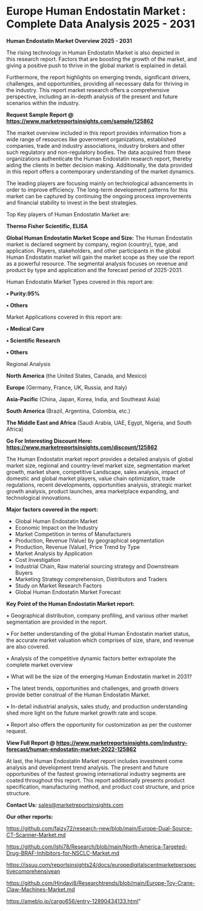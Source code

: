 # Europe Human Endostatin Market : Complete Data Analysis 2025 - 2031

<Strong> Human Endostatin Market Overview 2025 - 2031</strong>

The rising technology in Human Endostatin Market is also depicted in this research report. Factors that are boosting the growth of the market, and giving a positive push to thrive in the global market is explained in detail.

Furthermore, the report highlights on emerging trends, significant drivers, challenges, and opportunities, providing all necessary data for thriving in the industry. This report market research offers a comprehensive perspective, including an in-depth analysis of the present and future scenarios within the industry.

<strong>Request Sample Report @ <a href=https://www.marketreportsinsights.com/sample/125862>https://www.marketreportsinsights.com/sample/125862</a></strong>

The market overview included in this report provides information from a wide range of resources like government organizations, established companies, trade and industry associations, industry brokers and other such regulatory and non-regulatory bodies. The data acquired from these organizations authenticate the Human Endostatin research report, thereby aiding the clients in better decision making. Additionally, the data provided in this report offers a contemporary understanding of the market dynamics.

The leading players are focusing mainly on technological advancements in order to improve efficiency. The long-term development patterns for this market can be captured by continuing the ongoing process improvements and financial stability to invest in the best strategies.

Top Key players of Human Endostatin Market are:

<strong>Thermo Fisher Scientific, ELISA</strong>

<strong><b>Global Human Endostatin Market Scope and Size:</b></strong>
The Human Endostatin market is declared segment by company, region (country), type, and application. Players, stakeholders, and other participants in the global Human Endostatin market will gain the market scope as they use the report as a powerful resource. The segmental analysis focuses on revenue and product by type and application and the forecast period of 2025-2031.

Human Endostatin Market Types covered in this report are:

<strong>• Purity:95%

• Others</strong>

Market Applications covered in this report are:

<strong>• Medical Care

• Scientific Research

• Others</strong> 

Regional Analysis

<strong>North America</strong> (the United States, Canada, and Mexico)

<strong>Europe</strong> (Germany, France, UK, Russia, and Italy)

<strong>Asia-Pacific</strong> (China, Japan, Korea, India, and Southeast Asia)

<strong>South America</strong> (Brazil, Argentina, Colombia, etc.)

<strong>The Middle East and Africa</strong> (Saudi Arabia, UAE, Egypt, Nigeria, and South Africa)

<strong>Go For Interesting Discount Here: <a href=https://www.marketreportsinsights.com/discount/125862>https://www.marketreportsinsights.com/discount/125862</a></strong>

The Human Endostatin market report provides a detailed analysis of global market size, regional and country-level market size, segmentation market growth, market share, competitive Landscape, sales analysis, impact of domestic and global market players, value chain optimization, trade regulations, recent developments, opportunities analysis, strategic market growth analysis, product launches, area marketplace expanding, and technological innovations.

<strong><b>Major factors covered in the report:</b></strong>
<ul>
  <li>Global Human Endostatin Market </li>
  <li>Economic Impact on the Industry</li>
  <li>Market Competition in terms of Manufacturers</li>
  <li>Production, Revenue (Value) by geographical segmentation</li>
  <li>Production, Revenue (Value), Price Trend by Type</li>
  <li>Market Analysis by Application</li>
  <li>Cost Investigation</li>
  <li>Industrial Chain, Raw material sourcing strategy and Downstream Buyers</li>
  <li>Marketing Strategy comprehension, Distributors and Traders</li>
  <li>Study on Market Research Factors</li>
  <li>Global Human Endostatin Market Forecast</li>
</ul>

<strong><b>Key Point of the Human Endostatin Market report:</b></strong>

• Geographical distribution, company profiling, and various other market segmentation are provided in the report.

• For better understanding of the global Human Endostatin market status, the accurate market valuation which comprises of size, share, and revenue are also covered.

• Analysis of the competitive dynamic factors better extrapolate the complete market overview

• What will be the size of the emerging Human Endostatin market in 2031?

• The latest trends, opportunities and challenges, and growth drivers provide better construal of the Human Endostatin Market.

• In-detail industrial analysis, sales study, and production understanding shed more light on the future market growth rate and scope.

• Report also offers the opportunity for customization as per the customer request.

<strong><b>View Full Report @ <a href=https://www.marketreportsinsights.com/industry-forecast/human-endostatin-market-2022-125862>https://www.marketreportsinsights.com/industry-forecast/human-endostatin-market-2022-125862</a></b></strong>


At last, the Human Endostatin Market report includes investment come analysis and development trend analysis. The present and future opportunities of the fastest growing international industry segments are coated throughout this report. This report additionally presents product specification, manufacturing method, and product cost structure, and price structure.

<strong>Contact Us:</strong>
sales@marketreportsinsights.com

<strong>Our other reports:</strong>

<a href=https://github.com/faizy72/research-new/blob/main/Europe-Dual-Source-CT-Scanner-Market.md>https://github.com/faizy72/research-new/blob/main/Europe-Dual-Source-CT-Scanner-Market.md</a>

<a href=https://github.com/Ishi78/Research/blob/main/North-America-Targeted-Drug-BRAF-Inhibitors-for-NSCLC-Market.md>https://github.com/Ishi78/Research/blob/main/North-America-Targeted-Drug-BRAF-Inhibitors-for-NSCLC-Market.md</a>

<a href=https://issuu.com/reportsinsights24/docs/europedigitalscentmarketperspectivecomprehensivean>https://issuu.com/reportsinsights24/docs/europedigitalscentmarketperspectivecomprehensivean</a>

<a href=https://github.com/Hindavi8/Researchtrends/blob/main/Europe-Toy-Crane-Claw-Machines-Market.md>https://github.com/Hindavi8/Researchtrends/blob/main/Europe-Toy-Crane-Claw-Machines-Market.md</a>

<a href=https://ameblo.jp/cargo656/entry-12890434133.html>https://ameblo.jp/cargo656/entry-12890434133.html</a>"
